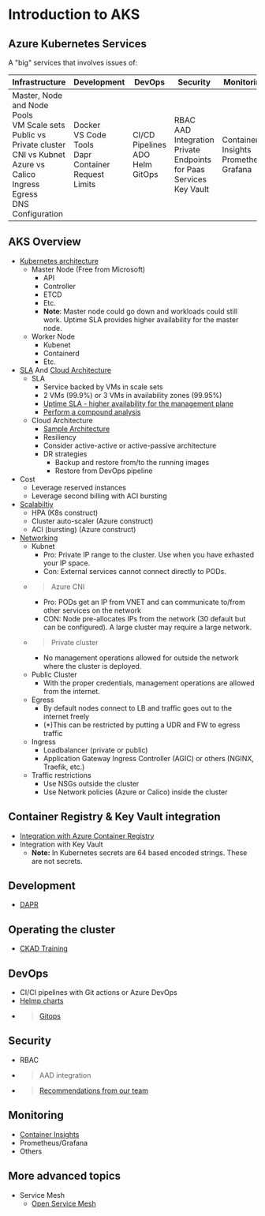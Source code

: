 # Introduction to AKS

## Azure Kubernetes Services

A "big" services that involves issues of:

Infrastructure | Development | DevOps | Security | Monitoring
------ | ------|--------|---------|-----
Master, Node and Node Pools<br>VM Scale sets<br>Public vs Private cluster<br>CNI vs Kubnet<br>Azure vs Calico<br>Ingress<br>Egress<br>DNS Configuration| Docker<br>VS Code Tools<br>Dapr<br>Container Request Limits | CI/CD Pipelines<br>ADO<br>Helm<br>GitOps | RBAC<br>AAD Integration<br>Private Endpoints for Paas Services<br>Key Vault | Container Insights<br>Prometheus Grafana

## AKS Overview

- [Kubernetes architecture](https://docs.microsoft.com/en-us/azure/aks/concepts-clusters-workloads#kubernetes-cluster-architecture)
  - Master Node (Free from Microsoft)
    - API
    - Controller
    - ETCD
    - Etc.
    - **Note**: Master node could go down and workloads could still work. Uptime SLA provides higher availability for the master node.
  - Worker Node
    - Kubenet
    - Containerd
    - Etc.
- [SLA](https://azure.microsoft.com/en-us/support/legal/sla/kubernetes-service/v1_1/) And [Cloud Architecture](https://docs.microsoft.com/en-us/azure/architecture/reference-architectures/containers/aks/secure-baseline-aks)
  - SLA
    - Service backed by VMs in scale sets
    - 2 VMs (99.9%) or 3 VMs in availability zones (99.95%)
    - [Uptime SLA - higher availability for the management plane](https://docs.microsoft.com/en-us/azure/aks/uptime-sla)
    - [Perform a compound analysis](https://megamorf.gitlab.io/cheat-sheets/calculate-compound-availability/)
  - Cloud Architecture
    - [Sample Architecture](https://docs.microsoft.com/en-us/azure/architecture/reference-architectures/containers/aks-multi-region/aks-multi-cluster)  
    - Resiliency
    - Consider active-active or active-passive architecture
    - DR strategies
      - Backup and restore from/to the running images
      - Restore from DevOps pipeline
- Cost
  - Leverage reserved instances
  - Leverage second billing with ACI bursting
- [Scalabiltiy](https://docs.microsoft.com/en-us/azure/aks/concepts-scale)
  - HPA (K8s construct)
  - Cluster auto-scaler (Azure construct)
  - ACI (bursting) (Azure construct)
- [Networking](https://docs.microsoft.com/en-us/azure/aks/concepts-network)
  - Kubnet
    - Pro: Private IP range to the cluster. Use when you have exhasted your IP space.
    - Con: External services cannot connect directly to PODs.
  - > Azure CNI
    - Pro: PODs get an IP from VNET and can communicate to/from other services on the network
    - CON: Node pre-allocates IPs from the network (30 default but can be configured). A large cluster may require a large network.
  - > Private cluster
    - No management operations allowed for outside the network where the cluster is deployed.
  - Public Cluster
    - With the proper credentials, management operations are allowed from the internet.
  - Egress
    - By default nodes connect to LB and traffic goes out to the internet freely
    - (*)This can be restricted by putting a UDR and FW to egress traffic
  - Ingress
    - Loadbalancer (private or public)
    - Application Gateway Ingress Controller (AGIC) or others (NGINX, Traefik, etc.)
  - Traffic restrictions
    - Use NSGs outside the cluster
    - Use Network policies (Azure or Calico) inside the cluster

## Container Registry & Key Vault integration

- [Integration with Azure Container Registry](https://docs.microsoft.com/en-us/azure/aks/cluster-container-registry-integration?tabs=azure-cli)
- Integration with Key Vault
  - **Note:** In Kubernetes secrets are 64 based encoded strings. These are not secrets.

## Development

- [DAPR](https://dapr.io/)

## Operating the cluster

- [CKAD Training](https://github.com/johandry/CKAD)

## DevOps

- CI/CI pipelines with Git actions or Azure DevOps
- [Helmp charts](https://helm.sh/)
- > [Gitops](https://docs.microsoft.com/en-us/azure/architecture/example-scenario/gitops-aks/gitops-blueprint-aks)

## Security

- RBAC
- > AAD integration
- > [Recommendations from our team](https://github.com/msalemor/aks-security-recommendations)

## Monitoring

- [Container Insights](https://docs.microsoft.com/en-us/azure/azure-monitor/containers/container-insights-overview)
- Prometheus/Grafana
- Others

## More advanced topics

- Service Mesh
  - [Open Service Mesh](https://openservicemesh.io/)

